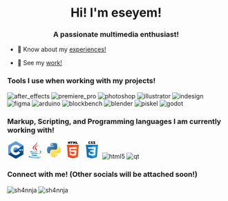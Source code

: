 <h1 align="center">Hi! I'm eseyem!</h1>
<h3 align="center">A passionate multimedia enthusiast!</h3>

- 📄 Know about my [experiences!](https://eseyem.dev)

- 💖 See my [work!](https://eseyem.itch.io)

<h3 align="left">Tools I use when working with my projects!</h3>
<p align="left">
<a href="https://www.adobe.com/ph_en/products/aftereffects.html" target="_blank" rel="noreferrer" style="text-decoration:none"><img src="https://upload.wikimedia.org/wikipedia/commons/thumb/c/cb/Adobe_After_Effects_CC_icon.svg/1200px-Adobe_After_Effects_CC_icon.svg.png" alt="after_effects" width="40" height="40"/></a> 
<a href="https://www.adobe.com/in/products/premiere.html" target="_blank" rel="noreferrer" style="text-decoration:none"><img src="https://upload.wikimedia.org/wikipedia/commons/4/40/Adobe_Premiere_Pro_CC_icon.svg" alt="premiere_pro" width="40" height="40"/></a> 
<a href="https://www.photoshop.com/en" target="_blank" rel="noreferrer" style="text-decoration:none"><img src="https://upload.wikimedia.org/wikipedia/commons/a/af/Adobe_Photoshop_CC_icon.svg" alt="photoshop" width="40" height="40"/></a> 
<a href="https://www.adobe.com/products/illustrator.html" target="_blank" rel="noreferrer" style="text-decoration:none"><img src="https://upload.wikimedia.org/wikipedia/commons/f/fb/Adobe_Illustrator_CC_icon.svg" alt="illustrator" width="40" height="40"/></a> 
<a href="https://www.adobe.com/products/indesign.html" target="_blank" rel="noreferrer" style="text-decoration:none"><img src="https://upload.wikimedia.org/wikipedia/commons/thumb/4/48/Adobe_InDesign_CC_icon.svg/1200px-Adobe_InDesign_CC_icon.svg.png" alt="indesign" width="40" height="40"/></a> 
<a href="https://www.figma.com/" target="_blank" rel="noreferrer" style="text-decoration:none"><img src="https://www.vectorlogo.zone/logos/figma/figma-icon.svg" alt="figma" width="40" height="40"/></a> 
<a href="https://www.arduino.cc/" target="_blank" rel="noreferrer" style="text-decoration:none"><img src="https://cdn.worldvectorlogo.com/logos/arduino-1.svg" alt="arduino" width="40" height="40"/></a> 
<a href="https://www.blockbench.net" target="_blank" rel="noreferrer" style="text-decoration:none"><img src="https://www.blockbench.net/images/logos/icon.png" alt="blockbench" width="40" height="40"/></a> 
<a href="https://www.blender.org" target="_blank" rel="noreferrer" style="text-decoration:none"><img src="https://upload.wikimedia.org/wikipedia/commons/0/0c/Blender_logo_no_text.svg" alt="blender" width="40" height="40"/></a> 
<a href="https://www.piskelapp.com" target="_blank" rel="noreferrer" style="text-decoration:none"><img src="https://avatars.githubusercontent.com/u/28667131?s=280&v=4" alt="piskel" width="40" height="40"/></a>
<a href="https://godotengine.org" target="_blank" rel="noreferrer" style="text-decoration:none"><img src="https://www.vectorlogo.zone/logos/godotengine/godotengine-icon.svg" alt="godot" width="40" height="40"/></a> 
</p>

<h3 align="left">Markup, Scripting, and Programming languages I am currently working with!</h3>
<p align="left"> 
<a href="https://www.w3schools.com/cpp/" target="_blank" rel="noreferrer" style="text-decoration:none"><img src="https://raw.githubusercontent.com/devicons/devicon/master/icons/cplusplus/cplusplus-original.svg" alt="cplusplus" width="40" height="40"/></a> 
<a href="https://www.java.com" target="_blank" rel="noreferrer" style="text-decoration:none"><img src="https://raw.githubusercontent.com/devicons/devicon/master/icons/java/java-original.svg" alt="java" width="40" height="40"/></a> 
<a href="https://www.python.org" target="_blank" rel="noreferrer" style="text-decoration:none"><img src="https://raw.githubusercontent.com/devicons/devicon/master/icons/python/python-original.svg" alt="python" width="40" height="40"/></a>
<a href="https://www.w3.org/html/" target="_blank" rel="noreferrer" style="text-decoration:none"><img src="https://raw.githubusercontent.com/devicons/devicon/master/icons/html5/html5-original-wordmark.svg" alt="html5" width="40" height="40"/></a> 
<a href="https://www.w3schools.com/css/" target="_blank" rel="noreferrer" style="text-decoration:none"><img src="https://raw.githubusercontent.com/devicons/devicon/master/icons/css3/css3-original-wordmark.svg" alt="css3" width="40" height="40"/></a>
<a href="https://www.w3.org/javascript/" target="_blank" rel="noreferrer" style="text-decoration:none"><img src="https://upload.wikimedia.org/wikipedia/commons/6/6a/JavaScript-logo.png" alt="html5" width="40" height="40"/></a> 
<a href="https://www.qt.io/" target="_blank" rel="noreferrer" style="text-decoration:none"><img src="https://upload.wikimedia.org/wikipedia/commons/0/0b/Qt_logo_2016.svg" alt="qt" width="40" height="40"/></a> 
</p>

<h3 align="left">Connect with me! (Other socials will be attached soon!)</h3>
<p align="left">
<a href="https://discord.com/users/sh4nnja" target="blank" style="text-decoration:none"><img align="center" src="https://raw.githubusercontent.com/rahuldkjain/github-profile-readme-generator/master/src/images/icons/Social/discord.svg" alt="sh4nnja" height="40" width="40" /></a>
<a href="https://sh4nn.itch.io" target="blank" style="text-decoration:none"><img align="center" src="https://static.wikia.nocookie.net/logopedia/images/0/01/Itch_io.svg" alt="sh4nnja" height="40" width="60" /></a>
</p>

